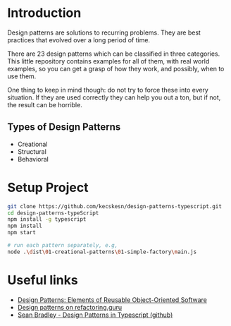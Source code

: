 # Introduction

Design patterns are solutions to recurring problems. They are best practices that evolved over a long period of time.

There are 23 design patterns which can be classified in three categories. This little repository contains examples for all of them, with real world examples, so you can get a grasp of how they work, and possibly, when to use them.

One thing to keep in mind though: do not try to force these into every situation. If they are used correctly they can help you out a ton, but if not, the result can be horrible.

## Types of Design Patterns

- Creational
- Structural
- Behavioral

# Setup Project

```bash
git clone https://github.com/kecskesn/design-patterns-typescript.git
cd design-patterns-typeScript
npm install -g typescript
npm install
npm start

# run each pattern separately, e.g,
node .\dist\01-creational-patterns\01-simple-factory\main.js
```

# Useful links

- [Design Patterns: Elements of Reusable Object-Oriented Software](https://www.goodreads.com/book/show/85009.Design_Patterns)
- [Design patterns on refactoring.guru](https://refactoring.guru/design-patterns)
- [Sean Bradley - Design Patterns in Typescript (github)](https://github.com/Sean-Bradley/Design-Patterns-In-TypeScript)
